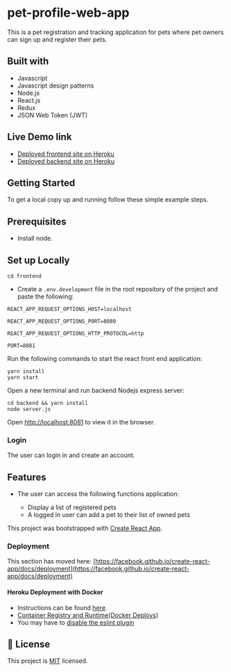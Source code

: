 # pet-profile-web-app

This is a pet registration and tracking application for pets where pet owners can sign up and register their pets.


## Built with
- Javascript
- Javascript design patterns
- Node.js
- React.js
- Redux
- JSON Web Token (JWT)

## Live Demo link
- [Deployed frontend site on Heroku](https://pet-profile-app.herokuapp.com/)
- [Deployed backend site on Heroku](https://pet-profile-api.herokuapp.com/)

## Getting Started

To get a local copy up and running follow these simple example steps.

## Prerequisites

- Install node.

## Set up Locally

```
cd frontend
```

- Create a `.env.development` file in the root repository of the project and paste the following:

```
REACT_APP_REQUEST_OPTIONS_HOST=localhost

REACT_APP_REQUEST_OPTIONS_PORT=8080

REACT_APP_REQUEST_OPTIONS_HTTP_PROTOCOL=http

PORT=8081

```

Run the following commands to start the react front end application:

```
yarn install
yarn start

```


Open a new terminal and run backend Nodejs express server: 


```
cd backend && yarn install
node server.js
```

Open [http://localhost:8081](http://localhost:8081) to view it in the browser.

### Login
The user can login in and create an account. 

 ## Features
- The user can access the following functions application: 
  
  - Display a list of registered pets
  - A logged in user can add a pet to their list of owned pets


This project was bootstrapped with [Create React App](https://github.com/facebook/create-react-app).


### Deployment

This section has moved here: [https://facebook.github.io/create-react-app/docs/deployment](https://facebook.github.io/create-react-app/docs/deployment)
#### Heroku Deployment with Docker
- Instructions can be found [here]( 
 https://betterprogramming.pub/how-to-containerize-and-deploy-apps-with-docker-and-heroku-b1c49e5bc070).
- [Container Registry and Runtime(Docker Deploys)](https://devcenter.heroku.com/articles/container-registry-and-runtime)
- You may have to [disable the eslint plugin](https://stackoverflow.com/questions/67364108/react-app-failed-to-load-config-airbnb-in-deploying-to-heroku)

## 📝 License

This project is [MIT](https://opensource.org/licenses/MIT) licensed.
